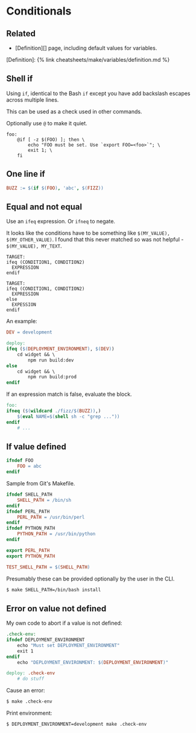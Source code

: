 # Conditionals

## Related

- [Definition][] page, including default values for variables.

[Definition]: {% link cheatsheets/make/variables/definition.md %}


## Shell if

Using `if`, identical to the Bash `if` except you have add backslash escapes across multiple lines.

This can be used as a check used in other commands.

Optionally use `@` to make it quiet.

```make
foo:
	@if [ -z $(FOO) ]; then \
		echo "FOO must be set. Use `export FOO=<foo>`"; \
		exit 1; \
	fi
```

## One line if

```mk
BUZZ := $(if $(FOO), 'abc', $(FIZZ))
```


## Equal and not equal

Use an `ifeq` expression. Or `ifneq` to negate.

It looks like the conditions have to be something like `$(MY_VALUE), $(MY_OTHER_VALUE)`. I found that this never matched so was not helpful - `$(MY_VALUE), MY_TEXT`.

```
TARGET:
ifeq (CONDITION1, CONDITION2)
  EXPRESSION
endif

TARGET:
ifeq (CONDITION1, CONDITION2)
  EXPRESSION
else
  EXPESSION
endif
```

An example:

```makefile
DEV = development

deploy:
ifeq ($(DEPLOYMENT_ENVIRONMENT), $(DEV))
	cd widget && \
		npm run build:dev
else
	cd widget && \
		npm run build:prod
endif
```

If an expression match is false, evaluate the block.

```makefile
foo:
ifneq ($(wildcard ./fizz/$(BUZZ)),)
	$(eval NAME=$(shell sh -c "grep ..."))
endif
	# ...

```


## If value defined

```mk
ifndef FOO
	FOO = abc
endif
```

Sample from Git's Makefile.

```mk
ifndef SHELL_PATH
	SHELL_PATH = /bin/sh
endif
ifndef PERL_PATH
	PERL_PATH = /usr/bin/perl
endif
ifndef PYTHON_PATH
	PYTHON_PATH = /usr/bin/python
endif

export PERL_PATH
export PYTHON_PATH

TEST_SHELL_PATH = $(SHELL_PATH)
```

Presumably these can be provided optionally by the user in the CLI.

```sh
$ make SHELL_PATH=/bin/bash install
```


## Error on value not defined

My own code to abort if a value is not defined:

```makefile
.check-env:
ifndef DEPLOYMENT_ENVIRONMENT
	echo "Must set DEPLOYMENT_ENVIRONMENT"
	exit 1
endif
	echo "DEPLOYMENT_ENVIRONMENT: $(DEPLOYMENT_ENVIRONMENT)"

deploy: .check-env
	# do stuff
```

Cause an error:

```sh
$ make .check-env
```

Print environment:

```sh
$ DEPLOYMENT_ENVIRONMENT=development make .check-env
```
